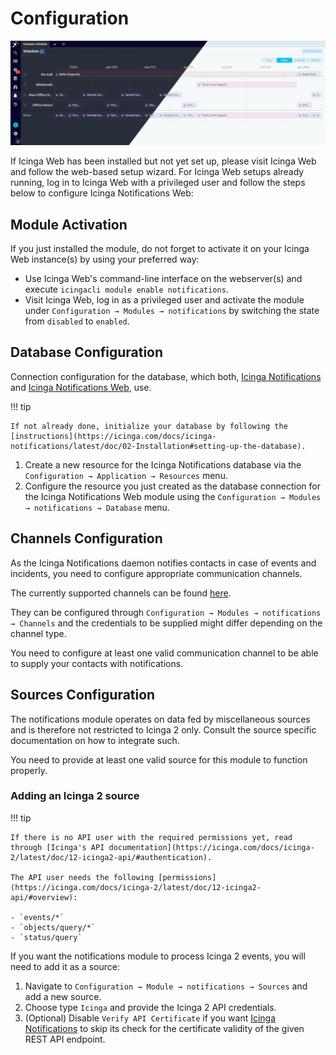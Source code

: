 # Configuration

![Icinga Notifications Web Preview](res/notifications-preview.png)

If Icinga Web has been installed but not yet set up, please visit Icinga Web and follow the web-based setup wizard.
For Icinga Web setups already running, log in to Icinga Web with a privileged user and follow the steps below to
configure Icinga Notifications Web:

<!-- {% if not icingaDocs %} -->

## Module Activation

If you just installed the module, do not forget to activate it on your Icinga Web instance(s) by using your
preferred way:

- Use Icinga Web's command-line interface on the webserver(s) and execute `icingacli module enable notifications`.
- Visit Icinga Web, log in as a privileged user and activate the module under `Configuration →
  Modules → notifications` by switching the state from `disabled` to `enabled`.

<!-- {% endif %} -->

## Database Configuration

Connection configuration for the database, which both,
[Icinga Notifications](https://github.com/Icinga/icinga-notifications) and [Icinga Notifications Web](https://github.com/Icinga/icinga-notifications-web), use.

!!! tip

    If not already done, initialize your database by following the [instructions](https://icinga.com/docs/icinga-notifications/latest/doc/02-Installation#setting-up-the-database).

1. Create a new resource for the Icinga Notifications database via the `Configuration → Application → Resources` menu.
2. Configure the resource you just created as the database connection for the Icinga Notifications Web module using the
   `Configuration → Modules → notifications → Database` menu.

## Channels Configuration

As the Icinga Notifications daemon notifies contacts in case of events and incidents, you need to configure appropriate 
communication channels.

The currently supported channels can be found [here](01-About.md#available-channels).

They can be configured through `Configuration → Modules → notifications → Channels` and the credentials to be supplied 
might differ depending on the channel type.

You need to configure at least one valid communication channel to be able to supply your contacts with notifications.

## Sources Configuration

The notifications module operates on data fed by miscellaneous sources and is therefore not restricted to Icinga 2 only.
Consult the source specific documentation on how to integrate such.

You need to provide at least one valid source for this module to function properly.

### Adding an Icinga 2 source

!!! tip

    If there is no API user with the required permissions yet, read through [Icinga's API documentation](https://icinga.com/docs/icinga-2/latest/doc/12-icinga2-api/#authentication).

    The API user needs the following [permissions](https://icinga.com/docs/icinga-2/latest/doc/12-icinga2-api/#overview):

    - `events/*`  
    - `objects/query/*`  
    - `status/query`

If you want the notifications module to process Icinga 2 events, you will need to add it as a source:

1. Navigate to `Configuration → Module → notifications → Sources` and add a new source.
2. Choose type `Icinga` and provide the Icinga 2 API credentials.
3. (Optional) Disable `Verify API Certificate` if you want
   [Icinga Notifications](https://icinga.com/docs/icinga-notifications/latest) to skip its check for the certificate
   validity of the given REST API endpoint.
